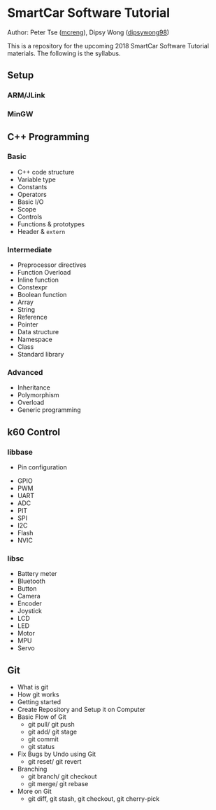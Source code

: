 # SmartCar Software Tutorial

Author: Peter Tse ([mcreng](http://www.github.com/mcreng)), Dipsy Wong ([dipsywong98](http://www.github.com/dipsywong98))

This is a repository for the upcoming 2018 SmartCar Software Tutorial materials. The following is the syllabus.

## Setup

### ARM/JLink

### MinGW

## C++ Programming

### Basic

- C++ code structure
- Variable type
- Constants
- Operators
- Basic I/O
- Scope
- Controls
- Functions & prototypes
- Header & `extern`

### Intermediate

- Preprocessor directives
- Function Overload
- Inline function
- Constexpr
- Boolean function
- Array
- String
- Reference
- Pointer
- Data structure
- Namespace
- Class
- Standard library

### Advanced

- Inheritance
- Polymorphism
- Overload
- Generic programming

## k60 Control

### libbase

* Pin configuration

- GPIO
- PWM
- UART
- ADC
- PIT
- SPI
- I2C
- Flash
- NVIC

### libsc

- Battery meter
- Bluetooth
- Button
- Camera
- Encoder
- Joystick
- LCD
- LED
- Motor
- MPU
- Servo

## Git

- What is git
- How git works
- Getting started
- Create Repository and Setup it on Computer
- Basic Flow of Git
  - git pull/ git push
  - git add/ git stage
  - git commit
  - git status
- Fix Bugs by Undo using Git
  - git reset/ git revert
- Branching
  - git branch/ git checkout
  - git merge/ git rebase
- More on Git
  - git diff, git stash, git checkout, git cherry-pick